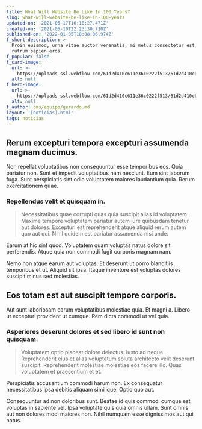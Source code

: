 ```yaml
---
title: What Will Website Be Like In 100 Years?
slug: what-will-website-be-like-in-100-years
updated-on: '2021-05-17T16:18:27.471Z'
created-on: '2021-05-10T22:23:30.710Z'
published-on: '2022-01-05T18:08:06.974Z'
f_short-description: >-
  Proin euismod, urna vitae auctor venenatis, mi metus consectetur est, non
  rutrum sapien eros.
f_popular: false
f_card-image:
  url: >-
    https://uploads-ssl.webflow.com/61d2d410c611e36c0222f513/61d2d410c611e35e6e22f51f_022.jpeg
  alt: null
f_hero-image:
  url: >-
    https://uploads-ssl.webflow.com/61d2d410c611e36c0222f513/61d2d410c611e35e6e22f51f_022.jpeg
  alt: null
f_author: cms/equipo/gerardo.md
layout: '[noticias].html'
tags: noticias
---
```


Rerum excepturi tempora excepturi assumenda magnam ducimus.
-----------------------------------------------------------

Non repellat voluptatibus non consequuntur esse temporibus eos. Quia pariatur non. Sunt et impedit voluptatibus nam nesciunt. Eum sint laborum fuga. Sunt perspiciatis sint odio voluptatem maiores laudantium quia. Rerum exercitationem quae.

### Repellendus velit et quisquam in.

> Necessitatibus quae corrupti quas quia suscipit alias id voluptatem. Maxime tempore voluptatem pariatur autem iure quibusdam tenetur aut dolores. Excepturi est reprehenderit atque aliquid rerum autem quo aut qui. Nihil quidem est pariatur assumenda nisi unde.

Earum at hic sint quod. Voluptatem quam voluptas natus dolore sit perferendis. Atque quia non commodi fugit corporis magnam nam.

Nemo non atque earum aut voluptas. Et deserunt ut porro blanditiis temporibus et ut. Aliquid sit ipsa. Itaque inventore est voluptas dolores suscipit minus sed molestias.

Eos totam est aut suscipit tempore corporis.
--------------------------------------------

Aut sunt laboriosam earum voluptatibus molestiae quia. Et magni a. Libero ut excepturi provident ut cumque. Rem dicta commodi ut vel quia.

### Asperiores deserunt dolores et sed libero id sunt non quisquam.

> Voluptatem optio placeat dolore delectus. Iusto ad neque. Reprehenderit eius et alias voluptatum soluta architecto velit deserunt suscipit. Reprehenderit molestiae molestiae eos facere illo. Quas voluptatem et praesentium et et.

Perspiciatis accusantium commodi harum non. Ex consequatur necessitatibus ipsa debitis aliquam similique. Optio quo aut.

Consequuntur ad non doloribus sunt. Beatae id quis commodi cumque est voluptas in sapiente vel. Ipsa voluptate quis quia omnis ullam. Sunt omnis aut non dolores modi maiores non. Nihil numquam esse dignissimos aut qui natus.

‍

